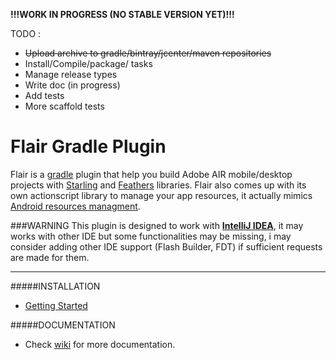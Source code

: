 **!!!WORK IN PROGRESS (NO STABLE VERSION YET)!!!**

TODO :
* ~~Upload archive to gradle/bintray/jcenter/maven repositories~~
* Install/Compile/package/ tasks
* Manage release types
* Write doc (in progress)
* Add tests
* More scaffold tests

# Flair Gradle Plugin
Flair is a [gradle](http://gradle.org/) plugin that help you build Adobe AIR mobile/desktop projects with [Starling](https://github.com/Gamua/Starling-Framework) and [Feathers](https://github.com/BowlerHatLLC/feathers) libraries. Flair also comes up with its own actionscript library to manage your app resources, it actually mimics [Android resources managment](http://developer.android.com/guide/topics/resources/providing-resources.html).

###WARNING
This plugin is designed to work with [**IntelliJ IDEA**](https://www.jetbrains.com/idea/), it may works with other IDE but some functionalities may be missing, i may consider adding other IDE support (Flash Builder, FDT) if sufficient requests are made for them.

___
#####INSTALLATION
* [Getting Started](https://github.com/SamYStudiO/flair-gradle-plugin/wiki/Getting-Started)

#####DOCUMENTATION
* Check [wiki](https://github.com/SamYStudiO/flair-gradle-plugin/wiki) for more documentation.


